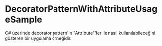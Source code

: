 # DecoratorPatternWithAttributeUsageSample

C# üzerinde decorator pattern'in "Attribute"'ler ile nasıl kullanılabileceğini gösteren bir uygulama örneğidir.
